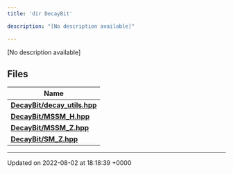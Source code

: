 ```yaml
---
title: 'dir DecayBit'

description: "[No description available]"

---
```







[No description available]

## Files

| Name           |
| -------------- |
| **[DecayBit/decay_utils.hpp](/documentation/code/gambit_sphinx/files/decay__utils_8hpp/#file-decay-utils.hpp)**  |
| **[DecayBit/MSSM_H.hpp](/documentation/code/gambit_sphinx/files/mssm__h_8hpp/#file-mssm-h.hpp)**  |
| **[DecayBit/MSSM_Z.hpp](/documentation/code/gambit_sphinx/files/mssm__z_8hpp/#file-mssm-z.hpp)**  |
| **[DecayBit/SM_Z.hpp](/documentation/code/gambit_sphinx/files/sm__z_8hpp/#file-sm-z.hpp)**  |






-------------------------------

Updated on 2022-08-02 at 18:18:39 +0000

